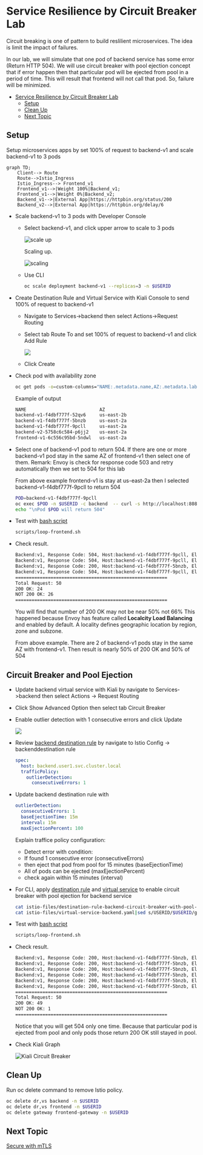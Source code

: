 # Service Resilience by Circuit Breaker Lab

Circuit breaking is one of pattern to build reslilient microservices. The idea is limit the impact of failures.

In our lab, we will simulate that one pod of backend service has some error (Return HTTP 504). We will use circuit breaker with pool ejection concept that if error happen then that particular pod will be ejected from pool in a period of time. This will result that frontend will not call that pod. So, failure will be minimized.

<!-- TOC -->

- [Service Resilience by Circuit Breaker Lab](#service-resilience-by-circuit-breaker-lab)
  - [Setup](#setup)
  - [Clean Up](#clean-up)
  - [Next Topic](#next-topic)

<!-- /TOC -->


## Setup

Setup microservices apps by set 100% of request to backend-v1 and scale backend-v1 to 3 pods

```mermaid
graph TD;
    Client--> Route
    Route-->Istio_Ingress
    Istio_Ingress--> Frontend_v1
    Frontend_v1-->|Weight 100%|Backend_v1;
    Frontend_v1-->|Weight 0%|Backend_v2;
    Backend_v1-->|External App|https://httpbin.org/status/200
    Backend_v2-->|External App|https://httpbin.org/delay/6
```


* Scale backend-v1 to 3 pods with Developer Console
  - Select backend-v1, and click upper arrow to scale to 3 pods
    
    ![scale up](../images/openshift-dev-console-scaleup.png)

    Scaling up.

    ![scaling](../images/openshift-dev-console-scaling-up.png)
  
  - Use CLI
    
    ```bash
    oc scale deployment backend-v1 --replicas=3 -n $USERID
    ```

* Create Destination Rule and Virtual Service with Kiali Console to send 100% of request to backend-v1
  - Navigate to Services->backend then select Actions->Request Routing
  - Select tab Route To and set 100% of request to backend-v1 and click Add Rule

    ![](../images/kiali-backend-100-v1.png)
  
  - Click Create

* Check pod with availability zone
  
  ```bash
  oc get pods -o=custom-columns="NAME:.metadata.name,AZ:.metadata.labels['topology\.kubernetes\.io/zone']" -n $USERID
  ```

  Example of output
  
  ```bash
  NAME                           AZ
  backend-v1-f4dbf777f-52qv6     us-east-2b
  backend-v1-f4dbf777f-5bnzb     us-east-2a
  backend-v1-f4dbf777f-9pcll     us-east-2a
  backend-v2-5758c6c584-p6jj2    us-east-2a
  frontend-v1-6c556c95bd-5ndwl   us-east-2a
  ```

* Select one of backend-v1 pod to return 504. If there are one or more backend-v1 pod stay in the same AZ of frontend-v1 then select one of them.
  Remark: Envoy is check for response code 503 and retry automatically then we set to 504 for this lab

  From above example frontend-v1 is stay at us-east-2a then I selected backend-v1-f4dbf777f-9pcll to return 504
  
  ```bash
  POD=backend-v1-f4dbf777f-9pcll
  oc exec $POD -n $USERID -c backend  -- curl -s http://localhost:8080/not_ready
  echo "\nPod $POD will return 504"
  ```

* Test with [bash script](../scripts/loop-frontend.sh)
  
  ```bash
  scripts/loop-frontend.sh
  ```
* Check result. 
  
  ```bash
  Backend:v1, Response Code: 504, Host:backend-v1-f4dbf777f-9pcll, Elapsed Time:0.576757 sec
  Backend:v1, Response Code: 504, Host:backend-v1-f4dbf777f-9pcll, Elapsed Time:0.648805 sec
  Backend:v1, Response Code: 200, Host:backend-v1-f4dbf777f-5bnzb, Elapsed Time:0.615064 sec
  Backend:v1, Response Code: 504, Host:backend-v1-f4dbf777f-9pcll, Elapsed Time:0.677088 sec
  ========================================================
  Total Request: 50
  200 OK: 24
  NOT 200 OK: 26
  ========================================================
  ```
  
  You will find that number of 200 OK may not be near 50% not 66% This happened because Envoy has feature called **Localcity Load Balancing** and enabled by default. A locality defines geographic location by region, zone and subzone. 
  
  From above example. There are 2 of backend-v1 pods stay in the same AZ with frontend-v1. Then result is nearly 50% of 200 OK and 50% of 504

  
<!-- Crete deployment  backend-v1-f4dbf777f-52qv6

```bash
oc delete -f ocp/backend-v2-deployment.yml -n $USERID
oc scale deployment backend-v1 --replicas=2 -n $USERID
oc apply -f istio-files/destination-rule-backend-v1.yml -n $USERID
oc apply -f istio-files/virtual-service-backend.yml -n $USERID
watch oc get pods -n $USERID
#or 
#oc get pods -w -n $USERID
#Wait until all backend-v1 pods status are Runnings and all container in pods are ready (2/2)
```

Sample output

```bash
NAME                          READY   STATUS    RESTARTS   AGE
backend-v1-6ddf9c7dcf-sqxqz   2/2     Running   0          8h
backend-v1-6ddf9c7dcf-vm6kb   2/2     Running   0          8h
frontend-v1-655f4478c-wn7wr   2/2     Running   0          9h
``` -->

<!-- You can also scaleup pod by using OpenShift Developer Console. From Topology view, click on Backend v1 donut, Overview tab.

Scale pod to 2 by click upper arrow icon.

![scale up](../images/openshift-dev-console-scaleup.png)

We will force one backend-v1 pod to return 504. This can be done by rsh into pod the curl to /stop (backend-v1 will always return 504 after receiving /stop. This is for demo)


Envoy is check for response code 503 and retry automatically. We will force one of backend's pod to return 503 by run following command.

```bash
oc exec -n $USERID -c backend $(oc get pod -n $USERID | grep -m1 backend | cut -d " " -f1) -- curl -s http://localhost:8080/not_ready
```
Envoy also try to connect to another pod within same node if possible. Check deployment of backend-v1 and frontend-v1 for pod anti-affinity. Then frontend-v1 and backend-v1 will not scheduled to the same node.

Envoy also has feature called **Localcity Load Balancing** and enabled by default. A locality defines geographic location by region, zone and subzone. 

For this demo, we disable this in [control plane configuration](../install/basic-install.yml)

```yaml
meshConfig:
    localityLbSetting:
      enabled: false
```

Verify that pod in previous step will return 503
```bash
oc exec -n $USERID -c backend $(oc get pod -n $USERID | grep -m1 backend | cut -d " " -f1) -- curl -v -s http://localhost:8080
```
Sample output
```
...
< HTTP/1.1 503 Service Unavailable
< Content-Encoding: text/plain
< Content-Length: 126
< Content-Type: text/plain;charset=UTF-8
...
```
Test with [run-50.sh](../scripts/run-50.sh). All response will be 200 OK


Set that backend pod to return 504 instead of 503

```bash
oc exec -n $USERID -c backend $(oc get pod -n $USERID | grep -m1 backend | cut -d " " -f1) -- curl -s http://localhost:8080/ready
oc exec -n $USERID -c backend $(oc get pod -n $USERID | grep -m1 backend | cut -d " " -f1) -- curl -s http://localhost:8080/stop
#or
oc exec -n $USERID  -c backend <pod name>  -- curl -s  http://localhost:8080/ready
oc exec -n $USERID  -c backend <pod name>  -- curl -s  http://localhost:8080/stop
```

Sample output
```bash
Backend version:v1, Response:200, Host:backend-v1-6ddf9c7dcf-sqxqz, Status:200, Message: Readiness: true
Backend version:v1, Response:200, Host:backend-v1-6ddf9c7dcf-sqxqz, Status:200, Message: Liveness: false

```

Then verify that pod will in previous step will return 504 when recieving request.

```bash
oc exec -n $USERID -c backend $(oc get pod -n $USERID | grep -m1 backend | cut -d " " -f1) -- curl -s  -w "\nResponse Code:%{response_code}" http://localhost:8080

#or

oc exec -n $USERID  -c backend <pod name>  -- curl -s  -w "\nResponse Code:%{response_code}" http://localhost:8080
```

Sample output

```bash
Backend version:v1, Response:504, Host:backend-v1-6ddf9c7dcf-sqxqz , Status:504, Message: Application liveness is set to false
Response Code:504
```


You can also use OpenShift Developer Console. From Topology view, click on Backend v1 donut, Resources tab, click on one pod.

![Select pod](../images/openshift-console-pod.png)

select Terminal tab then run cURL command

![Terminal](../images/openshift-console-terminal.png)

Test with [run50.sh](../scripts/run-50.sh) and check that response is round robin between 504 and 200 

```bash
scripts/run-50.sh
```

Sample output

```bash
...
Backend:v1, Response Code: 200, Host:backend-v1-98f8c6c49-cdvbh, Elapsed Time:1.508606 sec
Backend:v1, Response Code: 504, Host:backend-v1-98f8c6c49-vk65z, Elapsed Time:0.161270 sec
Backend:v1, Response Code: 200, Host:backend-v1-98f8c6c49-cdvbh, Elapsed Time:0.367105 sec
Backend:v1, Response Code: 504, Host:backend-v1-98f8c6c49-vk65z, Elapsed Time:0.139964 sec
Backend:v1, Response Code: 200, Host:backend-v1-98f8c6c49-cdvbh, Elapsed Time:0.358144 sec
Backend:v1, Response Code: 504, Host:backend-v1-98f8c6c49-vk65z, Elapsed Time:0.148808 sec
...
``` -->

## Circuit Breaker and Pool Ejection
* Update backend virtual service with Kiali by navigate to Services->backend then select Actions -> Request Routing
* Click Show Advanced Option then select tab Circuit Breaker
* Enable outlier detection with 1 consecutive errors and click Update
  
  ![](../images/kiali-outlier-detection.png)

* Review [backend destination rule](../istio-files/destination-rule-backend-circuit-breaker-with-pool-ejection.yaml) by navigate to Istio Config -> backenddestination rule
  
  ```yaml
  spec:
    host: backend.user1.svc.cluster.local
    trafficPolicy:
      outlierDetection:
        consecutiveErrors: 1
  ```  
* Update backend destination rule with
  
  ```yaml
  outlierDetection:
    consecutiveErrors: 1
    baseEjectionTime: 15m
    interval: 15m
    maxEjectionPercent: 100
  ```

  Explain traffice policy configuration:

  - Detect error with condition:
  - If found 1 consecutive error (consecutiveErrors)
  - then eject that pod from pool for 15 minutes (baseEjectionTime)
  - All of pods can be ejected (maxEjectionPercent)
  - check again within 15 minutes (interval)

* For CLI, apply [destination rule](../istio-files/destination-rule-backend-circuit-breaker-with-pool-ejection.yaml) and [virtual service](../istio-files/destination-rule-backend-circuit-breaker-with-pool-ejection.yaml) to enable circuit breaker with pool ejection for backend service

  ```bash
  cat istio-files/destination-rule-backend-circuit-breaker-with-pool-ejection.yaml|sed s/USERID/$USERID/g|oc apply  -n $USERID -f - 
  cat istio-files/virtual-service-backend.yaml|sed s/USERID/$USERID/g|oc apply  -n $USERID -f - 
  ```
* Test with [bash script](../scripts/loop-frontend.sh)
  
  ```bash
  scripts/loop-frontend.sh
  ```
* Check result. 
  
  ```bash
  Backend:v1, Response Code: 200, Host:backend-v1-f4dbf777f-5bnzb, Elapsed Time:0.622154 sec
  Backend:v1, Response Code: 200, Host:backend-v1-f4dbf777f-5bnzb, Elapsed Time:0.417477 sec
  Backend:v1, Response Code: 200, Host:backend-v1-f4dbf777f-5bnzb, Elapsed Time:1.273972 sec
  Backend:v1, Response Code: 200, Host:backend-v1-f4dbf777f-5bnzb, Elapsed Time:0.595865 sec
  Backend:v1, Response Code: 200, Host:backend-v1-f4dbf777f-5bnzb, Elapsed Time:0.584061 sec
  Backend:v1, Response Code: 200, Host:backend-v1-f4dbf777f-5bnzb, Elapsed Time:0.587021 sec
  ========================================================
  Total Request: 50
  200 OK: 49
  NOT 200 OK: 1
  ========================================================
  ```

  Notice that you will get 504 only one time. Because that particular pod is ejected from pool and only pods those return 200 OK still stayed in pool.



* Check Kiali Graph

  ![Kiali Circuit Breaker](../images/kiali-graph-circuit-breaker.png)

## Clean Up

Run oc delete command to remove Istio policy.

```bash
oc delete dr,vs backend -n $USERID
oc delete dr,vs frontend -n $USERID
oc delete gateway frontend-gateway -n $USERID
```

## Next Topic

[Secure with mTLS](./09-securing-with-mTLS.md)
